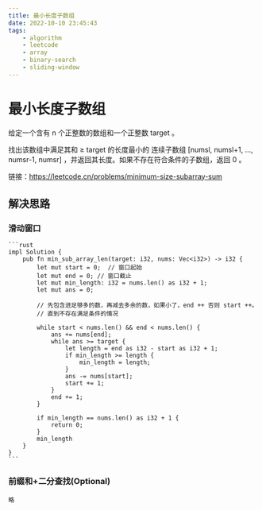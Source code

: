 ```yaml
---
title: 最小长度子数组
date: 2022-10-10 23:45:43
tags:
    - algorithm
    - leetcode
    - array
    - binary-search
    - sliding-window
---
```


# 最小长度子数组

给定一个含有 n 个正整数的数组和一个正整数 target 。

找出该数组中满足其和 ≥ target 的长度最小的 连续子数组 [numsl, numsl+1, ..., numsr-1, numsr] ，并返回其长度。如果不存在符合条件的子数组，返回 0 。

链接：https://leetcode.cn/problems/minimum-size-subarray-sum
## 解决思路

### 滑动窗口

    ```rust
    impl Solution {
        pub fn min_sub_array_len(target: i32, nums: Vec<i32>) -> i32 {
            let mut start = 0;  // 窗口起始
            let mut end = 0; // 窗口截止
            let mut min_length: i32 = nums.len() as i32 + 1;
            let mut ans = 0;

            // 先包含进足够多的数，再减去多余的数，如果小了，end ++ 否则 start ++。
            // 直到不存在满足条件的情况

            while start < nums.len() && end < nums.len() {
                ans += nums[end];
                while ans >= target {
                    let length = end as i32 - start as i32 + 1;
                    if min_length >= length {
                        min_length = length;
                    }
                    ans -= nums[start];
                    start += 1;
                }
                end += 1;
            }

            if min_length == nums.len() as i32 + 1 {
                return 0;
            }
            min_length
        }
    }
    ```

### 前缀和+二分查找(Optional)

    略